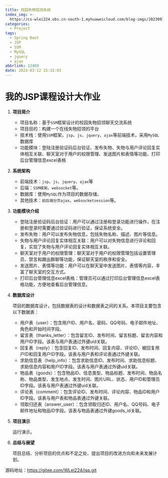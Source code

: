 ```yaml
---
title: 校园失物招领系统
index_img: >-
  https://cs-wlei224.obs.cn-south-1.myhuaweicloud.com/blog-imgs/202309120915504.png
categories:
  - Project
tags:
  - Spring Boot
  - JSP
  - SSM
  - MySQL
  - jquery
  - ajax
abbrlink: 12489
date: 2023-03-12 15:31:03
---
```

# 我的JSP课程设计大作业

1. **项目简介**

   * 项目名称：基于`SSM`框架设计的校园失物招领聊天交流系统

   - 项目目的：构建一个在线失物招领的平台
   - 技术栈：使用`SSM`框架，`jsp`、`js`、`jquery`、`ajax`等前端技术，采用`MySQL`数据库
   - 功能模块：登陆注册验证码后台验证、发布失物、失物与用户评论回复实体相互关联、聊天室对于用户的权限管理、发送图片和表情等功能、打印后台管理信息excel表格

2. **系统架构**

   - 前端技术：`jsp`、`js`、`jquery`、`ajax`等
   - 后端：`SSM框架`、`websocket`等。
   - 数据库：使用`MySQL`作为项目的数据存储。
   - 其他技术：`前后端分页ajax`、`websocketsession`等。

3. **功能模块介绍**

   - 登陆注册验证码后台验证：用户可以通过注册和登录功能进行操作，在注册和登录时需要通过验证码进行验证，保证系统安全。
   - 发布失物：用户可以发布失物信息，包括失物名称、描述、图片等信息。
   - 失物与用户评论回复实体相互关联：用户可以对失物信息进行评论和回复，实现了失物与用户评论回复实体相互关联。
   - 聊天室对于用户的权限管理：聊天室对于用户的权限管理包括设置管理员、禁言和踢出群聊等功能，保证聊天室的秩序和安全。
   - 发送图片、表情等功能：用户可以在聊天室中发送图片、表情等内容，丰富了聊天室的交互方式。
   - 打印后台管理信息excel表格：管理员可以通过打印后台管理信息excel表格功能，方便地查看后台管理信息。

4. **数据库设计**

   项目的数据库设计，包括数据表的设计和数据表之间的关系。本项目主要包含以下数据表：

   - 用户表（user）：包含用户ID、用户名、密码、QQ号码、电子邮件地址、角色和开始时间字段。
   - 留言表（thanks_letter）：包含留言ID、发布时间、留言标题、留言内容和用户ID字段。该表与用户表通过外键uid关联。
   - 回复表（reply）：包含回复ID、发布时间、回复内容、评论ID、被回复用户ID和回复用户ID字段。该表与用户表和评论表通过外键关联。
   - 求助信息表（help_info）：包含求助信息ID、发布时间、求助信息标题、求助信息内容和用户ID字段。该表与用户表通过外键uid关联。
   - 物品表（goods）：包含物品ID、信息类型、物品标题、发布时间、物品名称、物品类型、发生地点、发生时间、图片URL、状态、用户ID和管理员ID字段。该表与用户表通过外键uid关联。
   - 评论表（comment）：包含评论ID、发布时间、评论内容、物品ID和用户ID字段。该表与用户表和物品表通过外键关联。
   - 领取归还表（answer_user）：包含领取归还ID、用户名、QQ号码、电子邮件地址和物品ID字段。该表与物品表通过外键goods_id关联。

5. **项目演示**

   运行演示。

6. **总结与展望**

   项目总结、分析项目的优点和不足之处、提出项目的改进方向和未来发展计划。

源码地址：https://gitee.com/WLei224/jsp.git